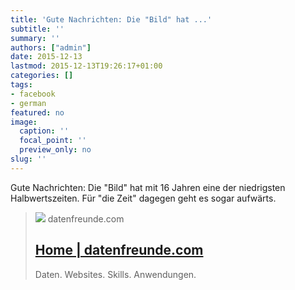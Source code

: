 ```yaml
---
title: 'Gute Nachrichten: Die "Bild" hat ...'
subtitle: ''
summary: ''
authors: ["admin"]
date: 2015-12-13
lastmod: 2015-12-13T19:26:17+01:00
categories: []
tags:
- facebook
- german
featured: no
image:
  caption: ''
  focal_point: ''
  preview_only: no
slug: ''
---
```

Gute Nachrichten: Die "Bild" hat mit 16 Jahren eine der niedrigsten Halbwertszeiten. Für "die Zeit" dagegen geht es sogar aufwärts.
> [![](https://datenfreunde.com/user/pages/_assets/Share_Img_DF.jpg)](https://blog.opendatacity.de/der-zerfall-der-printmedien/)
> datenfreunde.com
> ## [Home | datenfreunde.com](https://blog.opendatacity.de/der-zerfall-der-printmedien/)
>
>Daten. Websites. Skills. Anwendungen.


